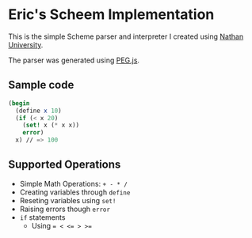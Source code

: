 Eric's Scheem Implementation
====

This is the simple Scheme parser and interpreter I created using [Nathan University](http://nathansuniversity.com/).

The parser was generated using [PEG.js](http://pegjs.majda.cz/).

Sample code
-----

```scheme
(begin
  (define x 10)
  (if (< x 20)
    (set! x (* x x))
    error)
  x) // => 100
```

Supported Operations
----

* Simple Math Operations: `+ - * /`
* Creating variables through `define`
* Reseting variables using `set!`
* Raising errors though `error`
* `if` statements
    * Using `= < <= > >=`

